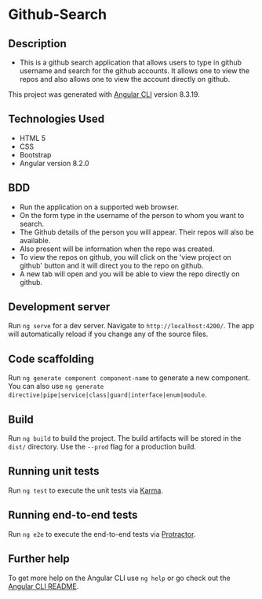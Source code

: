 # Github-Search

## Description

- This is a github search application that allows users to type in github username and search for the github accounts. It allows one to view the repos and also allows one to view the account directly on github.

This project was generated with [Angular CLI](https://github.com/angular/angular-cli) version 8.3.19.

## Technologies Used

- HTML 5
- CSS
- Bootstrap
- Angular version 8.2.0

## BDD
- Run the application on a supported web browser. 
- On the form type in the username of the person to whom you want to search. 
- The Github details of the person you will appear. Their repos will also be available.
- Also present will be information when the repo was created. 
- To view the repos on github, you will click on the 'view project on github' button and it will direct you to the repo on github.
- A new tab will open and you will be able to view the repo directly on github.
## Development server

Run `ng serve` for a dev server. Navigate to `http://localhost:4200/`. The app will automatically reload if you change any of the source files.

## Code scaffolding

Run `ng generate component component-name` to generate a new component. You can also use `ng generate directive|pipe|service|class|guard|interface|enum|module`.

## Build

Run `ng build` to build the project. The build artifacts will be stored in the `dist/` directory. Use the `--prod` flag for a production build.

## Running unit tests

Run `ng test` to execute the unit tests via [Karma](https://karma-runner.github.io).

## Running end-to-end tests

Run `ng e2e` to execute the end-to-end tests via [Protractor](http://www.protractortest.org/).

## Further help

To get more help on the Angular CLI use `ng help` or go check out the [Angular CLI README](https://github.com/angular/angular-cli/blob/master/README.md).
